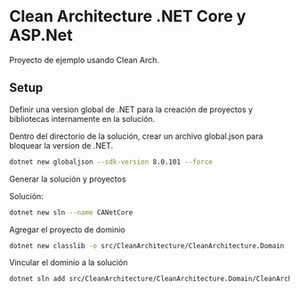 # Clean Architecture .NET Core y ASP.Net

Proyecto de ejemplo usando Clean Arch.

## Setup

Definir una version global de .NET para la creación de proyectos y bibliotecas internamente en la solución.

Dentro del directorio de la solución, crear un archivo global.json para bloquear la version de .NET.

```bash
dotnet new globaljson --sdk-version 8.0.101 --force
```

Generar la solución y proyectos

Solución:

```bash
dotnet new sln --name CANetCore
```

Agregar el proyecto de dominio

```bash
dotnet new classlib -o src/CleanArchitecture/CleanArchitecture.Domain
```

Vincular el dominio a la solución

```bash
dotnet sln add src/CleanArchitecture/CleanArchitecture.Domain/CleanArchitecture.Domain.csproj
```
